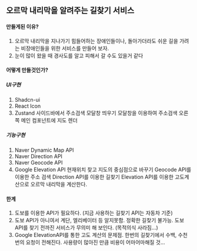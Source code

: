 ## 오르막 내리막을 알려주는 길찾기 서비스

#### 만들게된 이유?

1. 오르막 내리막을 지나가기 힘들어하는 장애인들이나, 돌아가더라도 쉬운 길을 가려는 비장애인들을 위한 서비스를 만들어 보자.
2. 눈이 많이 왔을 때 경사도를 알고 피해서 갈 수도 있을거 같다

#### 어떻게 만들것인가?

##### UI구현

1. Shadcn-ui
2. React Icon
3. Zustand
   사이드바에서 주소검색 모달창 띄우기
   모달창을 이용하여 주소검색
   오른쪽 메인 컴포넌트에 지도 렌더

##### 기능구현

1. Naver Dynamic Map API
2. Naver Direction API
3. Naver Geocode API
4. Google Elevation API
   현재위치 찾고 지도의 중심점으로 바꾸기
   Geocode API를 이용한 주소 검색
   Direction API를 이용한 길찾기
   Elevation API를 이용한 고도계산으로 오르막 내리막을 계산한다.

#### 한계

1. 도보를 이용한 API가 필요하다. (지금 사용하는 길찾기 API는 자동차 기준)
2. 도보 API가 아니여서 계단, 엘리베이터 등 알지못함. 정확한 길찾기 불가능. 도보 API를 찾기 전까진 서비스가 무의미 해 보인다. (목적의식 사라짐...)
3. Google ElevationAPI를 통한 고도 계산의 문제점. 한번의 길찾기에서 수백, 수천번의 요청이 전해진다. 사용량이 많아진 만큼 비용이 어마어마해질 것...
